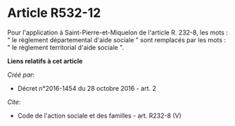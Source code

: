 # Article R532-12

Pour l'application à Saint-Pierre-et-Miquelon de l'article R. 232-8, les mots : " le règlement départemental d'aide sociale "
sont remplacés par les mots : " le règlement territorial d'aide sociale ".

**Liens relatifs à cet article**

_Créé par_:

  - Décret n°2016-1454 du 28 octobre 2016 - art. 2

_Cite_:

  - Code de l'action sociale et des familles - art. R232-8 (V)
